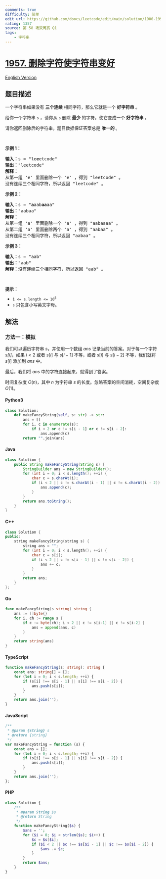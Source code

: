 ```yaml
---
comments: true
difficulty: 简单
edit_url: https://github.com/doocs/leetcode/edit/main/solution/1900-1999/1957.Delete%20Characters%20to%20Make%20Fancy%20String/README.md
rating: 1357
source: 第 58 场双周赛 Q1
tags:
    - 字符串
---
```


<!-- problem:start -->

# [1957. 删除字符使字符串变好](https://leetcode.cn/problems/delete-characters-to-make-fancy-string)

[English Version](/solution/1900-1999/1957.Delete%20Characters%20to%20Make%20Fancy%20String/README_EN.md)

## 题目描述

<!-- description:start -->

<p>一个字符串如果没有 <strong>三个连续</strong>&nbsp;相同字符，那么它就是一个 <strong>好字符串</strong>&nbsp;。</p>

<p>给你一个字符串&nbsp;<code>s</code>&nbsp;，请你从 <code>s</code>&nbsp;删除&nbsp;<strong>最少</strong>&nbsp;的字符，使它变成一个 <strong>好字符串</strong> 。</p>

<p>请你返回删除后的字符串。题目数据保证答案总是 <strong>唯一的 </strong>。</p>

<p>&nbsp;</p>

<p><strong>示例 1：</strong></p>

<pre>
<b>输入：</b>s = "le<strong>e</strong>etcode"
<b>输出：</b>"leetcode"
<strong>解释：</strong>
从第一组 'e' 里面删除一个 'e' ，得到 "leetcode" 。
没有连续三个相同字符，所以返回 "leetcode" 。
</pre>

<p><strong>示例 2：</strong></p>

<pre>
<b>输入：</b>s = "<strong>a</strong>aab<strong>aa</strong>aa"
<b>输出：</b>"aabaa"
<strong>解释：</strong>
从第一组 'a' 里面删除一个 'a' ，得到 "aabaaaa" 。
从第二组 'a' 里面删除两个 'a' ，得到 "aabaa" 。
没有连续三个相同字符，所以返回 "aabaa" 。
</pre>

<p><strong>示例 3：</strong></p>

<pre>
<b>输入：</b>s = "aab"
<b>输出：</b>"aab"
<b>解释：</b>没有连续三个相同字符，所以返回 "aab" 。
</pre>

<p>&nbsp;</p>

<p><strong>提示：</strong></p>

<ul>
	<li><code>1 &lt;= s.length &lt;= 10<sup>5</sup></code></li>
	<li><code>s</code>&nbsp;只包含小写英文字母。</li>
</ul>

<!-- description:end -->

## 解法

<!-- solution:start -->

### 方法一：模拟

我们可以遍历字符串 $s$，并使用一个数组 $\textit{ans}$ 记录当前的答案。对于每一个字符 $\textit{s[i]}$，如果 $i \lt 2$ 或者 $s[i]$ 与 $s[i - 1]$ 不等，或者 $s[i]$ 与 $s[i - 2]$ 不等，我们就将 $s[i]$ 添加到 $\textit{ans}$ 中。

最后，我们将 $\textit{ans}$ 中的字符连接起来，就得到了答案。

时间复杂度 $O(n)$，其中 $n$ 为字符串 $s$ 的长度。忽略答案的空间消耗，空间复杂度 $O(1)$。

<!-- tabs:start -->

#### Python3

```python
class Solution:
    def makeFancyString(self, s: str) -> str:
        ans = []
        for i, c in enumerate(s):
            if i < 2 or c != s[i - 1] or c != s[i - 2]:
                ans.append(c)
        return "".join(ans)
```

#### Java

```java
class Solution {
    public String makeFancyString(String s) {
        StringBuilder ans = new StringBuilder();
        for (int i = 0; i < s.length(); ++i) {
            char c = s.charAt(i);
            if (i < 2 || c != s.charAt(i - 1) || c != s.charAt(i - 2)) {
                ans.append(c);
            }
        }
        return ans.toString();
    }
}
```

#### C++

```cpp
class Solution {
public:
    string makeFancyString(string s) {
        string ans = "";
        for (int i = 0; i < s.length(); ++i) {
            char c = s[i];
            if (i < 2 || c != s[i - 1] || c != s[i - 2]) {
                ans += c;
            }
        }
        return ans;
    }
};
```

#### Go

```go
func makeFancyString(s string) string {
	ans := []byte{}
	for i, ch := range s {
		if c := byte(ch); i < 2 || c != s[i-1] || c != s[i-2] {
			ans = append(ans, c)
		}
	}
	return string(ans)
}
```

#### TypeScript

```ts
function makeFancyString(s: string): string {
    const ans: string[] = [];
    for (let i = 0; i < s.length; ++i) {
        if (s[i] !== s[i - 1] || s[i] !== s[i - 2]) {
            ans.push(s[i]);
        }
    }
    return ans.join('');
}
```

#### JavaScript

```js
/**
 * @param {string} s
 * @return {string}
 */
var makeFancyString = function (s) {
    const ans = [];
    for (let i = 0; i < s.length; ++i) {
        if (s[i] !== s[i - 1] || s[i] !== s[i - 2]) {
            ans.push(s[i]);
        }
    }
    return ans.join('');
};
```

#### PHP

```php
class Solution {
    /**
     * @param String $s
     * @return String
     */
    function makeFancyString($s) {
        $ans = '';
        for ($i = 0; $i < strlen($s); $i++) {
            $c = $s[$i];
            if ($i < 2 || $c !== $s[$i - 1] || $c !== $s[$i - 2]) {
                $ans .= $c;
            }
        }
        return $ans;
    }
}
```

<!-- tabs:end -->

<!-- solution:end -->

<!-- problem:end -->
